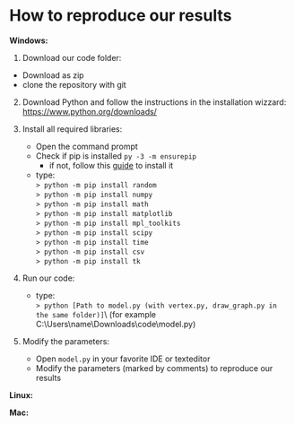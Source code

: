 # How to reproduce our results

__Windows:__
1. Download our code folder:
  * Download as zip
  * clone the repository with git

2. Download Python and follow the instructions in the installation wizzard:\
https://www.python.org/downloads/

3. Install all required libraries:
   * Open the command prompt
   * Check if pip is installed `py -3 -m ensurepip`
     * if not, follow this [guide](https://www.liquidweb.com/kb/install-pip-windows/) to install it
   * type:\
  `> python -m pip install random`\
  `> python -m pip install numpy`\
  `> python -m pip install math`\
  `> python -m pip install matplotlib`\
  `> python -m pip install mpl_toolkits`\
  `> python -m pip install scipy`\
  `> python -m pip install time`\
  `> python -m pip install csv`\
  `> python -m pip install tk`

4. Run our code:
   * type:\
`> python [Path to model.py (with vertex.py, draw_graph.py in the same folder)]`\ 
(for example C:\Users\name\Downloads\code\model.py)
  
5. Modify the parameters:
   * Open `model.py` in your favorite IDE or texteditor
   * Modify the parameters (marked by comments) to reproduce our results


__Linux:__

__Mac:__

